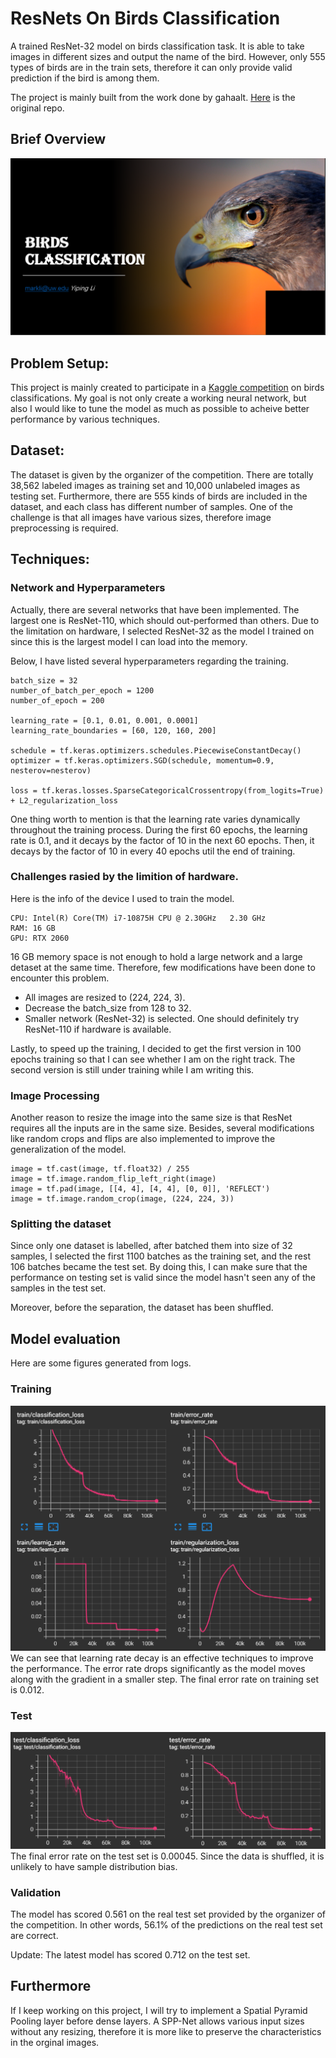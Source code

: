 # ResNets On Birds Classification

A trained ResNet-32 model on birds classification task. It is able to take images in different sizes and output the name
of the bird. However, only 555 types of birds are in the train sets, therefore it can only provide valid prediction if the 
bird is among them.

The project is mainly built from the work done by gahaalt. [Here](https://github.com/gahaalt/resnets-in-tensorflow2) is the original repo.

## Brief Overview
[![IOverview](figs/overview.PNG)](https://youtu.be/y3QdRKH1h6U)

## Problem Setup:
This project is mainly created to participate in a [Kaggle competition](https://www.kaggle.com/c/birds-22wi/overview) on birds classifications.
My goal is not only create a working neural network, but also I would like to tune the model as much as possible to acheive
better performance by various techniques.
## Dataset:
The dataset is given by the organizer of the competition. There are totally 38,562 labeled images as training set and 10,000 
unlabeled images as testing set. Furthermore, there are 555 kinds of birds are included in the dataset, and each class has 
different number of samples. One of the challenge is that all images have various sizes, therefore image preprocessing is
required.
## Techniques:
### Network and Hyperparameters
Actually, there are several networks that have been implemented. The largest one is ResNet-110, which should out-performed than others.
Due to the limitation on hardware, I selected ResNet-32 as the model I trained on since this is the largest model I can load into the memory. 

Below, I have listed several hyperparameters regarding the training.
```
batch_size = 32
number_of_batch_per_epoch = 1200
number_of_epoch = 200

learning_rate = [0.1, 0.01, 0.001, 0.0001]
learning_rate_boundaries = [60, 120, 160, 200]

schedule = tf.keras.optimizers.schedules.PiecewiseConstantDecay()
optimizer = tf.keras.optimizers.SGD(schedule, momentum=0.9, nesterov=nesterov)

loss = tf.keras.losses.SparseCategoricalCrossentropy(from_logits=True) + L2_regularization_loss
```
One thing worth to mention is that the learning rate varies dynamically throughout the training process. During the first 60 epochs,
the learning rate is 0.1, and it decays by the factor of 10 in the next 60 epochs. Then, it decays by the factor of 10 in every 40 epochs util the end of training.

### Challenges rasied by the limition of hardware.
Here is the info of the device I used to train the model.
```
CPU: Intel(R) Core(TM) i7-10875H CPU @ 2.30GHz   2.30 GHz
RAM: 16 GB
GPU: RTX 2060
```
16 GB memory space is not enough to hold a large network and a large detaset at the same time. Therefore, few modifications
have been done to encounter this problem.
- All images are resized to (224, 224, 3).
- Decrease the batch_size from 128 to 32.
- Smaller network (ResNet-32) is selected. One should definitely try ResNet-110 if hardware is available. 

Lastly, to speed up the training, I decided to get the first version in 100 epochs training so that I can see whether I am on the right track. 
The second version is still under training while I am writing this.

### Image Processing
Another reason to resize the image into the same size is that ResNet requires all the inputs are in the same size. Besides,
several modifications like random crops and flips are also implemented to improve the generalization of the model.
```
image = tf.cast(image, tf.float32) / 255
image = tf.image.random_flip_left_right(image) 
image = tf.pad(image, [[4, 4], [4, 4], [0, 0]], 'REFLECT')
image = tf.image.random_crop(image, (224, 224, 3))
```

### Splitting the dataset
Since only one dataset is labelled, after batched them into size of 32 samples, I selected the first 1100 batches as the training set, and the rest 106 batches became the test set. By doing this, 
I can make sure that the performance on testing set is valid since the model hasn't seen any of the samples in the test set.

Moreover, before the separation, the dataset has been shuffled.
## Model evaluation
Here are some figures generated from logs.
### Training
![Training figures](figs/train.PNG)
We can see that learning rate decay is an effective techniques to improve the performance. The error rate drops significantly as 
the model moves along with the gradient in a smaller step. The final error rate on training set is 0.012.

### Test
![Test figures](figs/test.PNG)
The final error rate on the test set is 0.00045. Since the data is shuffled, it is unlikely to have sample distribution bias.

### Validation
The model has scored 0.561 on the real test set provided by the organizer of the competition. In other words, 56.1% of the predictions on the real test set are correct.

Update: The latest model has scored 0.712 on the test set.

## Furthermore
If I keep working on this project, I will try to implement a Spatial Pyramid Pooling layer before dense layers. A SPP-Net allows various input sizes without any resizing, therefore it is more like to preserve the characteristics in the orginal images.
